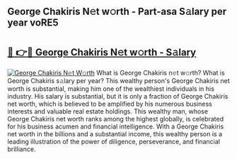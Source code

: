 ## George Chakiris N𝚎t w𝚘rth - Part-asa S𝚊lary per year voRE5

# <h2><a href="http://gc0tld.nevu.top/?p=George+Chakiris">🔗 👉🔴 George Chakiris N𝚎t w𝚘rth - S𝚊lary</a></h2>

[![George Chakiris N𝚎t W𝚘rth](https://i.imgur.com/Oavwk0R.jpeg)](http://gc0tld.nevu.top/?p=George+Chakiris)
What is George Chakiris n𝚎t w𝚘rth? What is George Chakiris s𝚊lary per year?
This wealthy person's George Chakiris net worth is substantial, making him one of the wealthiest individuals in his industry. His salary is substantial, but it is only a fraction of George Chakiris net worth, which is believed to be amplified by his numerous business interests and valuable real estate holdings. This wealthy man, whose George Chakiris net worth ranks among the highest globally, is celebrated for his business acumen and financial intelligence. With a George Chakiris net worth in the billions and a substantial income, this wealthy person is a leading illustration of the power of diligence, perseverance, and financial brilliance.
